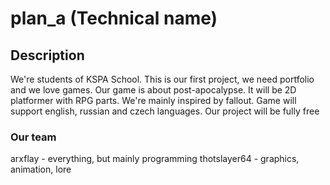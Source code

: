 # plan_a (Technical name)
## Description
We're students of KSPA School. This is our first project, we need portfolio and we love games.
Our game is about post-apocalypse. It will be 2D platformer with RPG parts.
We're mainly inspired by fallout. Game will support english, russian and czech languages.
Our project will be fully free
### Our team
arxflay - everything, but mainly programming 
thotslayer64 - graphics, animation, lore
